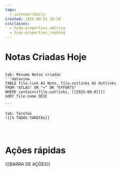 ```yaml
---
tags:
  - calendar/daily
created: 2025-08-01 20:24
cssclasses:
  - hide-properties_editing
  - hide-properties_reading
---
```

# Notas Criadas Hoje

`````tabs

tab: Resumo Notas criadas
```dataview
TABLE file.link AS Note, file.outlinks AS Outlinks
FROM "ATLAS" OR "+" OR "EFFORTS"
WHERE contains(file.outlinks, [[2025-08-01]])
SORT file.name DESC

```

tab: Tarefas
![[% TODAS TAREFAS]]




`````

# Ações rápidas


![[BARRA DE AÇÕES]]